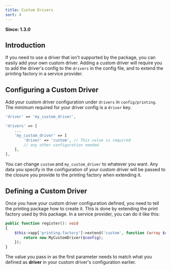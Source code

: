 ```yaml
---
title: Custom Drivers
sort: 4
---
```


**Since: 1.3.0**

## Introduction

If you need to use a driver that isn't supported by the package, you can easily add your own custom driver.
Adding a custom driver will require you to add the driver's config to the `drivers` in the config file, and
to extend the printing factory in a service provider.

## Configuring a Custom Driver

Add your custom driver configuration under `drivers` in `config/printing`. The minimum required for your driver config
is a `driver` key.

```php
'driver' => 'my_custom_driver',

'drivers' => [
    ...
    'my_custom_driver' => [
        'driver' => 'custom', // This value is required
        // any other configuration needed
    ],
],
```

You can change `custom` and `my_custom_driver` to whatever you want. Any data you specify in the configuration
of your custom driver will be passed to the closure you provide to the printing factory when extending it.

## Defining a Custom Driver

Once you have your custom driver configuration defined, you need to tell the printing package how to create it. This
is done by extending the print factory used by this package. In a service provider, you can do it like this:

```php
public function register(): void
{
    $this->app['printing.factory']->extend('custom', function (array $config) {
        return new MyCustomDriver($config);    
    });
}
```

The value you pass in as the first parameter needs to match what you defined as **driver** in your custom
driver's configuration earlier.
